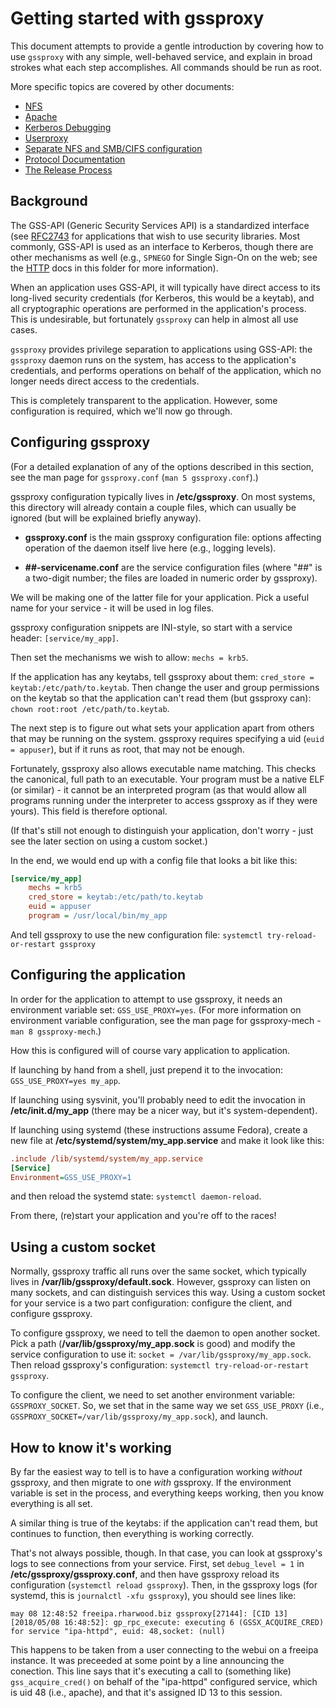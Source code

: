 # Getting started with gssproxy

This document attempts to provide a gentle introduction by covering how to use
`gssproxy` with any simple, well-behaved service, and explain in broad strokes
what each step accomplishes.  All commands should be run as root.

More specific topics are covered by other documents:

* [NFS](NFS.md)
* [Apache](Apache.md)
* [Kerberos Debugging](KRB5_TRACE.md)
* [Userproxy](Userproxy.md)
* [Separate NFS and SMB/CIFS configuration](network_fs_clients.md)
* [Protocol Documentation](ProtocolDocumentation.md)
* [The Release Process](ReleaseProcess.md)


## Background

The GSS-API (Generic Security Services API) is a standardized interface (see
[RFC2743](https://datatracker.ietf.org/doc/html/rfc2743) for applications that
wish to use security libraries.  Most commonly, GSS-API is used as an interface
to Kerberos, though there are other mechanisms as well (e.g., `SPNEGO`
for Single Sign-On on the web; see the [HTTP](HTTP.md) docs in this folder for
more information).

When an application uses GSS-API, it will typically have direct access to its
long-lived security credentials (for Kerberos, this would be a keytab), and all
cryptographic operations are performed in the application's process.  This is
undesirable, but fortunately `gssproxy` can help in almost all use cases.

`gssproxy` provides privilege separation to applications using GSS-API: the
`gssproxy` daemon runs on the system, has access to the application's
credentials, and performs operations on behalf of the application, which no
longer needs direct access to the credentials.

This is completely transparent to the application.  However, some configuration
is required, which we'll now go through.


## Configuring gssproxy

(For a detailed explanation of any of the options described in this section,
see the man page for `gssproxy.conf` (`man 5 gssproxy.conf`).)

gssproxy configuration typically lives in **/etc/gssproxy**.  On most systems,
this directory will already contain a couple files, which can usually be
ignored (but will be explained briefly anyway).

- **gssproxy.conf** is the main gssproxy configuration file: options affecting
  operation of the daemon itself live here (e.g., logging levels).
  
- **##-servicename.conf** are the service configuration files (where "##" is a
  two-digit number; the files are loaded in numeric order by gssproxy).
  
We will be making one of the latter file for your application.  Pick a useful
name for your service - it will be used in log files.

gssproxy configuration snippets are INI-style, so start with a service header:
`[service/my_app]`.

Then set the mechanisms we wish to allow: `mechs = krb5`.

If the application has any keytabs, tell gssproxy about them: `cred_store =
keytab:/etc/path/to.keytab`.  Then change the user and group permissions on
the keytab so that the application can't read them (but gssproxy can): `chown
root:root /etc/path/to.keytab`.

The next step is to figure out what sets your application apart from others
that may be running on the system.  gssproxy requires specifying a uid (`euid
= appuser`), but if it runs as root, that may not be enough.

Fortunately, gssproxy also allows executable name matching.  This checks the
canonical, full path to an executable.  Your program must be a native ELF (or
similar) - it cannot be an interpreted program (as that would allow all
programs running under the interpreter to access gssproxy as if they were
yours).  This field is therefore optional.

(If that's still not enough to distinguish your application, don't worry -
just see the later section on using a custom socket.)

In the end, we would end up with a config file that looks a bit like this:

```INI
[service/my_app]
    mechs = krb5
    cred_store = keytab:/etc/path/to.keytab
    euid = appuser
    program = /usr/local/bin/my_app
```

And tell gssproxy to use the new configuration file: `systemctl
try-reload-or-restart gssproxy`


## Configuring the application

In order for the application to attempt to use gssproxy, it needs an
environment variable set: `GSS_USE_PROXY=yes`.  (For more information on
environment variable configuration, see the man page for gssproxy-mech - `man
8 gssproxy-mech`.)

How this is configured will of course vary application to application.

If launching by hand from a shell, just prepend it to the invocation:
`GSS_USE_PROXY=yes my_app`.

If launching using sysvinit, you'll probably need to edit the invocation in
**/etc/init.d/my_app** (there may be a nicer way, but it's system-dependent).

If launching using systemd (these instructions assume Fedora), create a new
file at **/etc/systemd/system/my_app.service** and make it look like this:

```INI
.include /lib/systemd/system/my_app.service
[Service]
Environment=GSS_USE_PROXY=1
```

and then reload the systemd state: `systemctl daemon-reload`.

From there, (re)start your application and you're off to the races!


## Using a custom socket

Normally, gssproxy traffic all runs over the same socket, which typically
lives in **/var/lib/gssproxy/default.sock**.  However, gssproxy can listen on
many sockets, and can distinguish services this way.  Using a custom socket
for your service is a two part configuration: configure the client, and
configure gssproxy.

To configure gssproxy, we need to tell the daemon to open another socket.
Pick a path (**/var/lib/gssproxy/my_app.sock** is good) and modify the service
configuration to use it: `socket = /var/lib/gssproxy/my_app.sock`.  Then
reload gssproxy's configuration: `systemctl try-reload-or-restart gssproxy`.

To configure the client, we need to set another environment variable:
`GSSPROXY_SOCKET`.  So, we set that in the same way we set `GSS_USE_PROXY`
(i.e., `GSSPROXY_SOCKET=/var/lib/gssproxy/my_app.sock`), and launch.


## How to know it's working

By far the easiest way to tell is to have a configuration working *without*
gssproxy, and then migrate to one *with* gssproxy.  If the environment
variable is set in the process, and everything keeps working, then you know
everything is all set.

A similar thing is true of the keytabs: if the application can't read them,
but continues to function, then everything is working correctly.

That's not always possible, though.  In that case, you can look at gssproxy's
logs to see connections from your service.  First, set `debug_level = 1` in
**/etc/gssproxy/gssproxy.conf**, and then have gssproxy reload its
configuration (`systemctl reload gssproxy`).  Then, in the gssproxy logs (for
systemd, this is `journalctl -xfu gssproxy`), you should see lines like:

    may 08 12:48:52 freeipa.rharwood.biz gssproxy[27144]: [CID 13][2018/05/08 16:48:52]: gp_rpc_execute: executing 6 (GSSX_ACQUIRE_CRED) for service "ipa-httpd", euid: 48,socket: (null)

This happens to be taken from a user connecting to the webui on a freeipa
instance.  It was preceeded at some point by a line announcing the conection.
This line says that it's executing a call to (something like)
`gss_acquire_cred()` on behalf of the "ipa-httpd" configured service, which is
uid 48 (i.e., apache), and that it's assigned ID 13 to this session.
